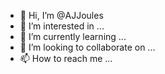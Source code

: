 - 👋 Hi, I’m @AJJoules
- 👀 I’m interested in ...
- 🌱 I’m currently learning ...
- 💞️ I’m looking to collaborate on ...
- 📫 How to reach me ...

<!---
AJJoules/AJJoules is a ✨ special ✨ repository because its `README.md` (this file) appears on your GitHub profile.
You can click the Preview link to take a look at your changes.
--->
